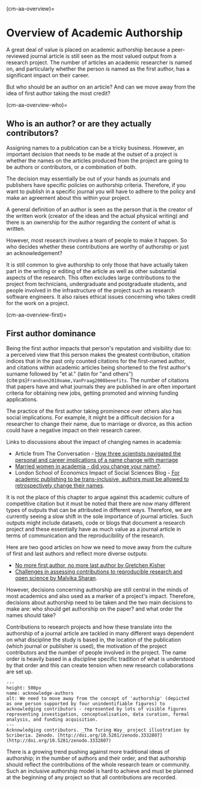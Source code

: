 (cm-aa-overview)=
# Overview of Academic Authorship

A great deal of value is placed on academic authorship because a peer-reviewed journal article is still seen as the most valued output from a research project. 
The number of articles an academic researcher is named on, and particularly whether the person is named as the first author, has a significant impact on their career.  

But who should be an author on an article? And can we move away from the idea of first author taking the most credit?

(cm-aa-overview-who)=
## Who is an author? or are they actually contributors?

Assigning names to a publication can be a tricky business. 
However, an important decision that needs to be made at the outset of a project is whether the names on the articles produced from the project are going to be authors or contributors, or a combination of both. 

The decision may essentially be out of your hands as journals and publishers have specific policies on authorship criteria. 
Therefore, if you want to publish in a specific journal you will have to adhere to the policy and make an agreement about this within your project.

A general definition of an author is seen as the person that is the creator of the written work (creator of the ideas and the actual physical writing) and there is an ownership for the author regarding the content of what is written. 

However, most research involves a team of people to make it happen. So who decides whether these contributions are worthy of authorship or just an acknowledgement?

It is still common to give authorship to only those that have actually taken part in the writing or editing of the article as well as other substantial aspects of the research. 
This often excludes large contributions to the project from technicians, undergraduate and postgraduate students, and people involved in the infrastructure of the project such as research software engineers. 
It also raises ethical issues concerning who takes credit for the work on a project.

(cm-aa-overview-first)=
## First author dominance

Being the first author impacts that person's reputation and visibility due to: a perceived view that this person makes the greatest contribution, citation indices that in the past only counted citations for the first-named author, and citations within academic articles being shortened to the first author's surname followed by "et al." (latin for "and others") {cite:ps}`Frandsen2010name,VanPraag2008benefits`. 
The number of citations that papers have and what journals they are published in are often important criteria for obtaining new jobs, getting promoted and winning funding applications.

The practice of the first author taking prominence over others also has social implications. 
For example, it might be a difficult decision for a researcher to change their name, due to marriage or divorce, as this action could have a negative impact on their research career. 

Links to discussions about the impact of changing names in academia: 
* Article from The Conversation - [How three scientists navigated the personal and career implications of a name change with marriage](https://theconversation.com/how-three-scientists-navigated-the-personal-and-career-implications-of-a-name-change-with-marriage-114918)
* [Married women in academia - did you change your name?](https://www.reddit.com/r/AskAcademia/comments/2dfqho/married_women_in_academia_did_you_change_your/).
* London School of Economics Impact of Social Sciences Blog - [For academic publishing to be trans-inclusive, authors must be allowed to retrospectively change their names](https://blogs.lse.ac.uk/impactofsocialsciences/2020/09/30/for-academic-publishing-to-be-trans-inclusive-authors-must-be-allowed-to-retroactively-change-their-names/).

It is not the place of this chapter to argue against this academic culture of competitive citation but it must be noted that there are now many different types of outputs that can be attributed in different ways. 
Therefore, we are currently seeing a slow shift in the sole importance of journal articles. 
Such outputs might include datasets, code or blogs that document a research project and these essentially have as much value as a journal article in terms of communication and the reproducibility of the research.

Here are two good articles on how we need to move away from the culture of first and last authors and reflect more diverse outputs:
* [No more first author, no more last author by Gretchen Kisher]( https://www.nature.com/articles/d41586-018-06779-2)
* [Challenges in assessing contributions to reproducible research and open science by Malvika Sharan](https://malvikasharan.github.io/blogs/dora-panel-open-science/).

However, decisions concerning authorship are still central in the minds of most academics and also used as a marker of a project's impact. 
Therefore, decisions about authorship need to be taken and the two main decisions to make are: who should get authorship on the paper? and what order the names should take? 

Contributions to research projects and how these translate into the authorship of a journal article are tackled in many different ways dependent on what discipline the study is based in, the location of the publication (which journal or publisher is used), the motivation of the project contributors and the number of people involved in the project. 
The name order is heavily based in a discipline specific tradition of what is understood by that order and this can create tension when new research collaborations are set up.

```{figure} ../../../figures/acknowledge-authors.* 
---
height: 500px
name: acknowledge-authors
alt: We need to move away from the concept of 'authorship' (depicted as one person supported by four unindentifiable figures) to acknowledging contributors - represented by lots of visible figures representing investigation, conceptualisation, data curation, formal analysis, and funding acquisition. 
---
Acknowledging contributors. _The Turing Way_ project illustration by Scriberia. Zenodo. [http://doi.org/10.5281/zenodo.3332807](http://doi.org/10.5281/zenodo.3332807)
```

There is a growing trend pushing against more traditional ideas of authorship; in the number of authors and their order, and that authorship should reflect the contributions of the whole research team or community. Such an inclusive authorship model is hard to achieve and must be planned at the beginning of any project so that all contributions are recorded.
